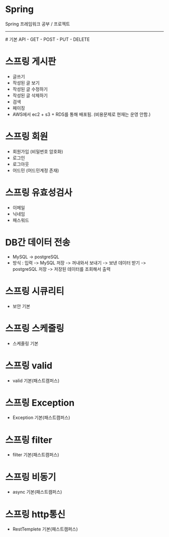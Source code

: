 # Spring
Spring 프레임워크 공부 / 프로젝트

<hr>
# 기본 API
- GET
- POST
- PUT
- DELETE

# 스프링 게시판
- 글쓰기  
- 작성된 글 보기
- 작성된 글 수정하기
- 작성된 글 삭제하기
- 검색
- 페이징
- AWS에서 ec2 + s3 + RDS를 통해 배포됨. (비용문제로 현재는 운영 안함.)

# 스프링 회원
- 회원가입 (비밀번호 암호화)
- 로그인
- 로그아웃
- 어드민 (어드민계정 존재)

# 스프링 유효성검사
- 이메일
- 닉네임
- 패스워드

# DB간 데이터 전송
- MySQL -> postgreSQL
- 방식 : 입력 -> MySQL 저장 -> 꺼내와서 보내기 -> 보낸 데이터 받기 -> postgreSQL 저장 -> 저장된 데이터를 조회해서 출력

# 스프링 시큐리티
- 보안 기본

# 스프링 스케줄링
- 스케줄링 기본

# 스프링 valid
- valid 기본(패스트캠퍼스)

# 스프링 Exception
- Exception 기본(패스트캠퍼스)

# 스프링 filter
- filter 기본(패스트캠퍼스)

# 스프링 비동기
- async 기본(패스트캠퍼스)

# 스프링 http통신
- RestTemplete 기본(패스트캠퍼스)
